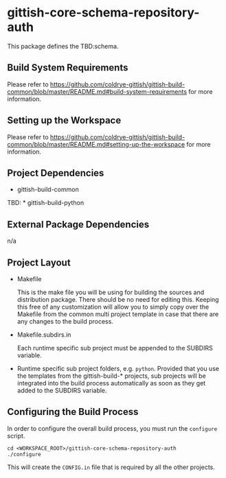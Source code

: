 # gittish-core-schema-repository-auth

This package defines the TBD:schema.



## Build System Requirements

Please refer to 
https://github.com/coldrye-gittish/gittish-build-common/blob/master/README.md#build-system-requirements
for more information.


## Setting up the Workspace

Please refer to 
https://github.com/coldrye-gittish/gittish-build-common/blob/master/README.md#setting-up-the-workspace
for more information.


## Project Dependencies

* gittish-build-common

TBD: * gittish-build-python


## External Package Dependencies

n/a


## Project Layout

* Makefile

  This is the make file you will be using for building the sources and
  distribution package. There should be no need for editing this. Keeping this
  free of any customization will allow you to simply copy over the Makefile
  from the common multi project template in case that there are any changes
  to the build process.

* Makefile.subdirs.in

  Each runtime specific sub project must be appended to the SUBDIRS variable.

* <runtime>

  Runtime specific sub project folders, e.g. `python`. Provided that you use
  the templates from the gittish-build-\* projects, sub projects will be 
  integrated into the build process automatically as soon as they get added to
  the SUBDIRS variable.


## Configuring the Build Process

In order to configure the overall build process, you must run the `configure`
script.

```
cd <WORKSPACE_ROOT>/gittish-core-schema-repository-auth
./configure
```

This will create the `CONFIG.in` file that is required by all the other projects.
